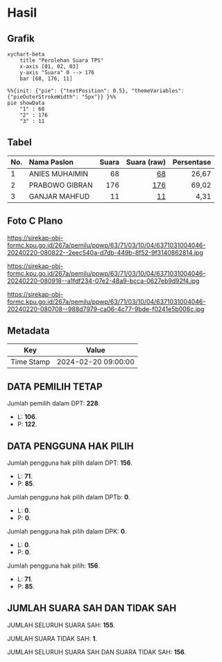 # Hasil

## Grafik

```mermaid
xychart-beta
    title "Perolehan Suara TPS"
    x-axis [01, 02, 03]
    y-axis "Suara" 0 --> 176
    bar [68, 176, 11]
```

```mermaid
%%{init: {"pie": {"textPosition": 0.5}, "themeVariables": {"pieOuterStrokeWidth": "5px"}} }%%
pie showData
    "1" : 68
    "2" : 176
    "3" : 11
```

## Tabel

| No. | Nama Paslon    | Suara | Suara (raw) | Persentase |
|:--- |:-------------- | -----:| -----------:| ----------:|
| 1   | ANIES MUHAIMIN | 68    | [68][p-1]   | 26,67      |
| 2   | PRABOWO GIBRAN | 176   | [176][p-2]  | 69,02      |
| 3   | GANJAR MAHFUD  | 11    | [11][p-3]   | 4,31       |


[p-1]: https://github.com/gigit-pemilu/pemilu-2024-63-kalimantan-selatan/blob/main/pilpres/hitung-suara/sub/63-kalimantan-selatan/sub/71-kota-banjarmasin/sub/03-banjarmasin-barat/sub/1004-telaga-biru/sub/046-tps/sub/paslon-1.txt
[p-2]: https://github.com/gigit-pemilu/pemilu-2024-63-kalimantan-selatan/blob/main/pilpres/hitung-suara/sub/63-kalimantan-selatan/sub/71-kota-banjarmasin/sub/03-banjarmasin-barat/sub/1004-telaga-biru/sub/046-tps/sub/paslon-2.txt
[p-3]: https://github.com/gigit-pemilu/pemilu-2024-63-kalimantan-selatan/blob/main/pilpres/hitung-suara/sub/63-kalimantan-selatan/sub/71-kota-banjarmasin/sub/03-banjarmasin-barat/sub/1004-telaga-biru/sub/046-tps/sub/paslon-3.txt

## Foto C Plano

https://sirekap-obj-formc.kpu.go.id/267a/pemilu/ppwp/63/71/03/10/04/6371031004046-20240220-080822--2eec540a-d7db-449b-8f52-9f3140862814.jpg

https://sirekap-obj-formc.kpu.go.id/267a/pemilu/ppwp/63/71/03/10/04/6371031004046-20240220-080918--a1fdf234-07e2-48a9-bcca-0627eb9d92f4.jpg

https://sirekap-obj-formc.kpu.go.id/267a/pemilu/ppwp/63/71/03/10/04/6371031004046-20240220-080708--988d7979-ca06-4c77-9bde-f0241e5b006c.jpg


## Metadata

| Key        | Value               |
| ---------- | ------------------- |
| Time Stamp | 2024-02-20 09:00:00 |


## DATA PEMILIH TETAP

Jumlah pemilih dalam DPT: **228**.
 * L: **106**.
 * P: **122**.

## DATA PENGGUNA HAK PILIH

Jumlah pengguna hak pilih dalam DPT: **156**.
 * L: **71**.
 * P: **85**.

Jumlah pengguna hak pilih dalam DPTb: **0**.
 * L: **0**.
 * P: **0**.

Jumlah pengguna hak pilih dalam DPK: **0**.
 * L: **0**.
 * P: **0**.

Jumlah pengguna hak pilih: **156**.
 * L: **71**.
 * P: **85**.

## JUMLAH SUARA SAH DAN TIDAK SAH

JUMLAH SELURUH SUARA SAH: **155**.

JUMLAH SUARA TIDAK SAH: **1**.

JUMLAH SELURUH SUARA SAH DAN SUARA TIDAK SAH: **156**.


